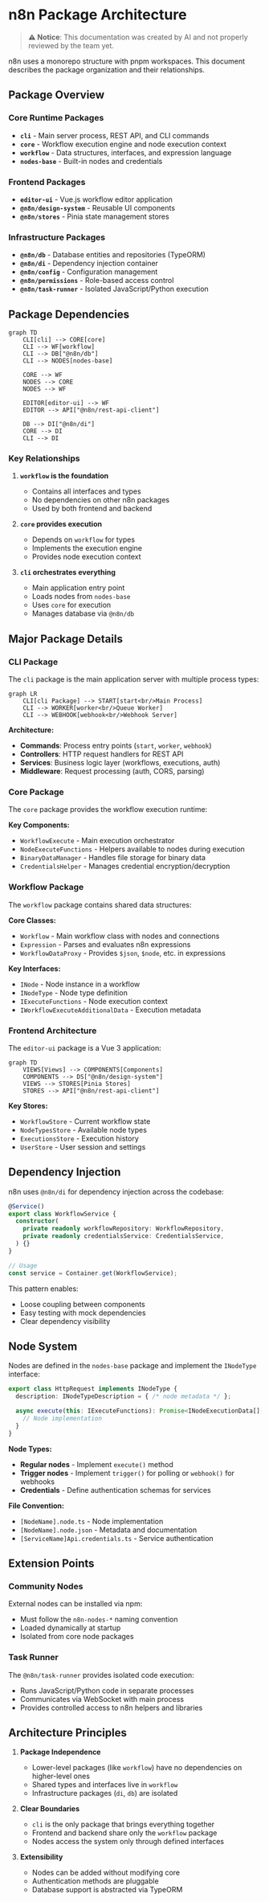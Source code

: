 # n8n Package Architecture

> **⚠️ Notice**: This documentation was created by AI and not properly reviewed by the team yet.

n8n uses a monorepo structure with pnpm workspaces. This document describes the package organization and their relationships.

## Package Overview

### Core Runtime Packages
- **`cli`** - Main server process, REST API, and CLI commands
- **`core`** - Workflow execution engine and node execution context
- **`workflow`** - Data structures, interfaces, and expression language
- **`nodes-base`** - Built-in nodes and credentials

### Frontend Packages
- **`editor-ui`** - Vue.js workflow editor application
- **`@n8n/design-system`** - Reusable UI components
- **`@n8n/stores`** - Pinia state management stores

### Infrastructure Packages
- **`@n8n/db`** - Database entities and repositories (TypeORM)
- **`@n8n/di`** - Dependency injection container
- **`@n8n/config`** - Configuration management
- **`@n8n/permissions`** - Role-based access control
- **`@n8n/task-runner`** - Isolated JavaScript/Python execution

## Package Dependencies

```mermaid
graph TD
    CLI[cli] --> CORE[core]
    CLI --> WF[workflow]
    CLI --> DB["@n8n/db"]
    CLI --> NODES[nodes-base]

    CORE --> WF
    NODES --> CORE
    NODES --> WF

    EDITOR[editor-ui] --> WF
    EDITOR --> API["@n8n/rest-api-client"]

    DB --> DI["@n8n/di"]
    CORE --> DI
    CLI --> DI
```

### Key Relationships

1. **`workflow` is the foundation**
   - Contains all interfaces and types
   - No dependencies on other n8n packages
   - Used by both frontend and backend

2. **`core` provides execution**
   - Depends on `workflow` for types
   - Implements the execution engine
   - Provides node execution context

3. **`cli` orchestrates everything**
   - Main application entry point
   - Loads nodes from `nodes-base`
   - Uses `core` for execution
   - Manages database via `@n8n/db`

## Major Package Details

### CLI Package

The `cli` package is the main application server with multiple process types:

```mermaid
graph LR
    CLI[cli Package] --> START[start<br/>Main Process]
    CLI --> WORKER[worker<br/>Queue Worker]
    CLI --> WEBHOOK[webhook<br/>Webhook Server]
```

**Architecture:**
- **Commands**: Process entry points (`start`, `worker`, `webhook`)
- **Controllers**: HTTP request handlers for REST API
- **Services**: Business logic layer (workflows, executions, auth)
- **Middleware**: Request processing (auth, CORS, parsing)

### Core Package

The `core` package provides the workflow execution runtime:

**Key Components:**
- `WorkflowExecute` - Main execution orchestrator
- `NodeExecuteFunctions` - Helpers available to nodes during execution
- `BinaryDataManager` - Handles file storage for binary data
- `CredentialsHelper` - Manages credential encryption/decryption

### Workflow Package

The `workflow` package contains shared data structures:

**Core Classes:**
- `Workflow` - Main workflow class with nodes and connections
- `Expression` - Parses and evaluates n8n expressions
- `WorkflowDataProxy` - Provides `$json`, `$node`, etc. in expressions

**Key Interfaces:**
- `INode` - Node instance in a workflow
- `INodeType` - Node type definition
- `IExecuteFunctions` - Node execution context
- `IWorkflowExecuteAdditionalData` - Execution metadata

### Frontend Architecture

The `editor-ui` package is a Vue 3 application:

```mermaid
graph TD
    VIEWS[Views] --> COMPONENTS[Components]
    COMPONENTS --> DS["@n8n/design-system"]
    VIEWS --> STORES[Pinia Stores]
    STORES --> API["@n8n/rest-api-client"]
```

**Key Stores:**
- `WorkflowStore` - Current workflow state
- `NodeTypesStore` - Available node types
- `ExecutionsStore` - Execution history
- `UserStore` - User session and settings

## Dependency Injection

n8n uses `@n8n/di` for dependency injection across the codebase:

```typescript
@Service()
export class WorkflowService {
  constructor(
    private readonly workflowRepository: WorkflowRepository,
    private readonly credentialsService: CredentialsService,
  ) {}
}

// Usage
const service = Container.get(WorkflowService);
```

This pattern enables:
- Loose coupling between components
- Easy testing with mock dependencies
- Clear dependency visibility

## Node System

Nodes are defined in the `nodes-base` package and implement the `INodeType` interface:

```typescript
export class HttpRequest implements INodeType {
  description: INodeTypeDescription = { /* node metadata */ };

  async execute(this: IExecuteFunctions): Promise<INodeExecutionData[][]> {
    // Node implementation
  }
}
```

**Node Types:**
- **Regular nodes** - Implement `execute()` method
- **Trigger nodes** - Implement `trigger()` for polling or `webhook()` for webhooks
- **Credentials** - Define authentication schemas for services

**File Convention:**
- `[NodeName].node.ts` - Node implementation
- `[NodeName].node.json` - Metadata and documentation
- `[ServiceName]Api.credentials.ts` - Service authentication

## Extension Points

### Community Nodes

External nodes can be installed via npm:
- Must follow the `n8n-nodes-*` naming convention
- Loaded dynamically at startup
- Isolated from core node packages

### Task Runner

The `@n8n/task-runner` provides isolated code execution:
- Runs JavaScript/Python code in separate processes
- Communicates via WebSocket with main process
- Provides controlled access to n8n helpers and libraries

## Architecture Principles

1. **Package Independence**
   - Lower-level packages (like `workflow`) have no dependencies on higher-level ones
   - Shared types and interfaces live in `workflow`
   - Infrastructure packages (`di`, `db`) are isolated

2. **Clear Boundaries**
   - `cli` is the only package that brings everything together
   - Frontend and backend share only the `workflow` package
   - Nodes access the system only through defined interfaces

3. **Extensibility**
   - Nodes can be added without modifying core
   - Authentication methods are pluggable
   - Database support is abstracted via TypeORM

